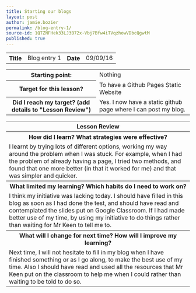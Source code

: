 ```yaml
---
title: Starting our blogs
layout: post
author: jamie.bozier
permalink: /blog-entry-1/
source-id: 1QTZNFHek33LJ3B72x-Vbj7Bfw4iTVqzhowVDbcQgwtM
published: true
---
```

<table>
  <tr>
    <th>Title</th>
    <td>Blog entry 1</td>
    <th>Date</th>
    <td>09/09/16</td>
  </tr>
</table>


<table>
  <tr>
    <th>Starting point:</th>
    <td>Nothing</td>
  </tr>
  <tr>
    <th>Target for this lesson?</th>
    <td>To have a Github Pages Static Website</td>
  </tr>
  <tr>
    <th>Did I reach my target? 
(add details to "Lesson Review")</th>
    <td> Yes. I now have a static github page where I can post my blog.</td>
  </tr>
</table>


<table>
  <tr>
    <th>Lesson Review</th>
  </tr>
  <tr>
    <th>How did I learn? What strategies were effective? </th>
  </tr>
  <tr>
    <td>I learnt by trying lots of different options, working my way around the problem when I was stuck. For example, when I had the problem of already having a page, I tried two methods, and found that one more better (in that it worked for me) and that was simpler and quicker.</td>
  </tr>
  <tr>
    <th>What limited my learning? Which habits do I need to work on? </th>
  </tr>
  <tr>
    <td>I think my initiative was lacking today. I should have filled in this blog as soon as I had done the test, and should have read and contemplated the slides put on Google Classroom. If I had made better use of my time, by using my initiative to do things rather than waiting for Mr Keen to tell me to.</td>
  </tr>
  <tr>
    <th>What will I change for next time? How will I improve my learning?</th>
  </tr>
  <tr>
    <td>Next time, I will not hesitate to fill in my blog when I have finished something or as I go along, to make the best use of my time. Also I should have read and used all the resources that Mr Keen put on the classroom to help me when I could rather than waiting to be told to do so.</td>
  </tr>
</table>


